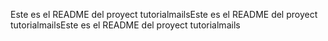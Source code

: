 Este es el README del proyect tutorialmailsEste es el README del proyect tutorialmailsEste es el README del proyect tutorialmails 
